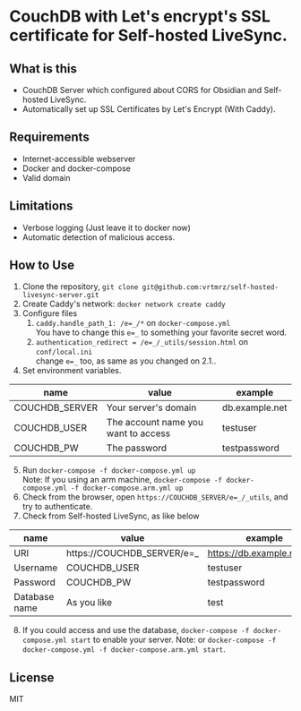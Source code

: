 # CouchDB with Let's encrypt's SSL certificate for Self-hosted LiveSync.

## What is this

- CouchDB Server which configured about CORS for Obsidian and Self-hosted LiveSync.
- Automatically set up SSL Certificates by Let's Encrypt (With Caddy). 

## Requirements 

- Internet-accessible webserver
- Docker and docker-compose
- Valid domain

## Limitations

- Verbose logging (Just leave it to docker now)
- Automatic detection of malicious access.

## How to Use

1. Clone the repository, `git clone git@github.com:vrtmrz/self-hosted-livesync-server.git`
2. Create Caddy's network: `docker network create caddy`
3. Configure files  
    1. `caddy.handle_path_1: /e=_/*` on `docker-compose.yml`  
You have to change this `e=_` to something your favorite secret word.
    2. `authentication_redirect = /e=_/_utils/session.html` on `conf/local.ini`  
change `e=_` too, as same as you changed on 2.1..
4. Set environment variables.   

| name           | value                               | example        |
| -------------- | ----------------------------------- | -------------- |
| COUCHDB_SERVER | Your server's domain                | db.example.net |
| COUCHDB_USER   | The account name you want to access | testuser       |
| COUCHDB_PW     | The password                        | testpassword   |



5. Run `docker-compose -f docker-compose.yml up`  
Note: If you using an arm machine, `docker-compose -f docker-compose.yml -f docker-compose.arm.yml up`
1. Check from the browser, open `https://COUCHDB_SERVER/e=_/_utils`, and try to authenticate.
2. Check from Self-hosted LiveSync, as like below

| name          | value                      | example                    |
| ------------- | -------------------------- | -------------------------- |
| URI           | https://COUCHDB_SERVER/e=_ | https://db.example.net/e=_ |
| Username      | COUCHDB_USER               | testuser                   |
| Password      | COUCHDB_PW                 | testpassword               |
| Database name | As you like                | test                       |

8. If you could access and use the database, `docker-compose -f docker-compose.yml start` to enable your server.
Note: or `docker-compose -f docker-compose.yml -f docker-compose.arm.yml start`.

## License 
MIT